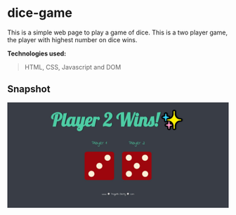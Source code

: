 # dice-game
This is a simple web page to play a game of dice.
This is a two player game, the player with highest number on dice wins.

**Technologies used:** 
>HTML, CSS, Javascript and DOM

## Snapshot
![Screenshot](DiceGame.jpg)
